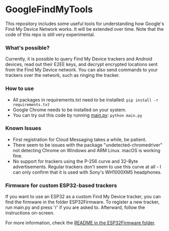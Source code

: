 # GoogleFindMyTools

This repository includes some useful tools for understanding how Google's Find My Device Network works. It will be extended over time. Note that the code of this repo is still very experimental.

### What's possible?
Currently, it is possible to query Find My Device trackers and Android devices, read out their E2EE keys, and decrypt encrypted locations sent from the Find My Device network. You can also send commands to your trackers over the network, such as ringing the tracker.

### How to use
- All packages in requirements.txt need to be installed: `pip install -r requirements.txt`
- Google Chrome needs to be installed on your system.
- You can try out this code by running [main.py](main.py): `python main.py`

### Known Issues
- First registration for Cloud Messaging takes a while, be patient.
- There seem to be issues with the package "undetected-chromedriver" not detecting Chrome on Windows and ARM Linux. macOS is working fine.
- No support for trackers using the P-256 curve and 32-Byte advertisements. Regular trackers don't seem to use this curve at all - I can only confirm that it is used with Sony's WH1000XM5 headphones.

### Firmware for custom ESP32-based trackers
If you want to use an ESP32 as a custom Find My Device tracker, you can find the firmware in the folder ESP32Firmware. To register a new tracker, run main.py and press 'r' if you are asked to. Afterward, follow the instructions on-screen.

For more information, check the [README in the ESP32Firmware folder](ESP32Firmware/README.md).